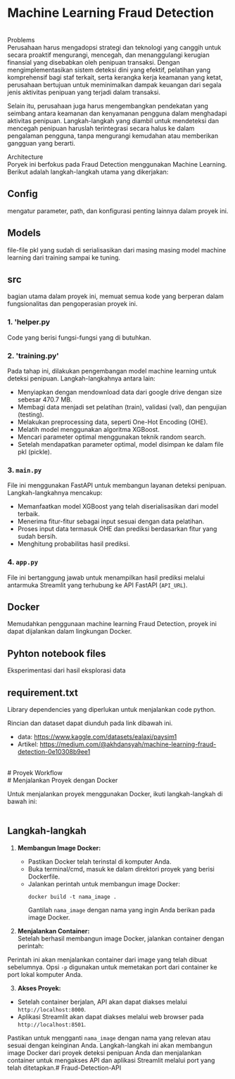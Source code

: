 # Machine Learning Fraud Detection 
<br>
Problems <br>
Perusahaan harus mengadopsi strategi dan teknologi yang canggih untuk secara proaktif mengurangi, mencegah, dan menanggulangi kerugian finansial yang disebabkan oleh penipuan transaksi. Dengan mengimplementasikan sistem deteksi dini yang efektif, pelatihan yang komprehensif bagi staf terkait, serta kerangka kerja keamanan yang ketat, perusahaan bertujuan untuk meminimalkan dampak keuangan dari segala jenis aktivitas penipuan yang terjadi dalam transaksi. <br>

Selain itu, perusahaan juga harus mengembangkan pendekatan yang seimbang antara keamanan dan kenyamanan pengguna dalam menghadapi aktivitas penipuan. Langkah-langkah yang diambil untuk mendeteksi dan mencegah penipuan haruslah terintegrasi secara halus ke dalam pengalaman pengguna, tanpa mengurangi kemudahan atau memberikan gangguan yang berarti. <br>


Architecture <br>
Poryek ini berfokus pada Fraud Detection menggunakan Machine Learning. Berikut adalah langkah-langkah utama yang dikerjakan: <br>
## Config <br>
mengatur parameter, path, dan konfigurasi penting lainnya dalam proyek ini. <br>

## Models <br>
file-file pkl yang sudah di serialisasikan dari masing masing model machine learning dari training sampai ke tuning. <br>

## src <br>
bagian utama dalam proyek ini, memuat semua kode yang berperan dalam fungsionalitas dan pengoperasian proyek ini. <br>

### 1. 'helper.py <br>
Code yang berisi fungsi-fungsi yang di butuhkan. <br>

### 2. 'training.py' <br>
Pada tahap ini, dilakukan pengembangan model machine learning untuk deteksi penipuan. Langkah-langkahnya antara lain: <br>
- Menyiapkan dengan mendownload data dari google drive dengan size sebesar 470.7 MB. <br>
- Membagi data menjadi set pelatihan (train), validasi (val), dan pengujian (testing). <br>
- Melakukan preprocessing data, seperti One-Hot Encoding (OHE). <br>
- Melatih model menggunakan algoritma XGBoost. <br>
- Mencari parameter optimal menggunakan teknik random search. <br>
- Setelah mendapatkan parameter optimal, model disimpan ke dalam file pkl (pickle). <br>

### 3. `main.py` <br>

File ini menggunakan FastAPI untuk membangun layanan deteksi penipuan. Langkah-langkahnya mencakup: <br>
- Memanfaatkan model XGBoost yang telah diserialisasikan dari model terbaik. <br>
- Menerima fitur-fitur sebagai input sesuai dengan data pelatihan. <br>
- Proses input data termasuk OHE dan prediksi berdasarkan fitur yang sudah bersih. <br>
- Menghitung probabilitas hasil prediksi. <br>

### 4. `app.py` <br>

File ini bertanggung jawab untuk menampilkan hasil prediksi melalui antarmuka Streamlit yang terhubung ke API FastAPI (`API_URL`). <br>

## Docker <br>
Memudahkan penggunaan machine learning Fraud Detection, proyek ini dapat dijalankan dalam lingkungan Docker. <br>
## Pyhton notebook files <br>
Eksperimentasi dari hasil eksplorasi data  <br>

## requirement.txt <br>
Library dependencies yang diperlukan untuk menjalankan code python. <br>

Rincian dan dataset dapat diunduh pada link dibawah ini. <br>
- data: https://www.kaggle.com/datasets/ealaxi/paysim1 <br>
- Artikel: https://medium.com/@akhdansyah/machine-learning-fraud-detection-0e10308b9ee1 <br>
<br>
# Proyek Workflow <br>
# Menjalankan Proyek dengan Docker <br>

Untuk menjalankan proyek menggunakan Docker, ikuti langkah-langkah di bawah ini:<br> 
<br>
## Langkah-langkah <br>

1. **Membangun Image Docker:** <br>
   - Pastikan Docker telah terinstal di komputer Anda.
   - Buka terminal/cmd, masuk ke dalam direktori proyek yang berisi Dockerfile.
   - Jalankan perintah untuk membangun image Docker:
     ```
     docker build -t nama_image .
     ```
     Gantilah `nama_image` dengan nama yang ingin Anda berikan pada image Docker. <br>

2. **Menjalankan Container:** <br>
   Setelah berhasil membangun image Docker, jalankan container dengan perintah: <br>

Perintah ini akan menjalankan container dari image yang telah dibuat sebelumnya. Opsi `-p` digunakan untuk memetakan port dari container ke port lokal komputer Anda. <br>
 
3. **Akses Proyek:** <br>
- Setelah container berjalan, API akan dapat diakses melalui `http://localhost:8000`. <br>
- Aplikasi Streamlit akan dapat diakses melalui web browser pada `http://localhost:8501`. <br>

Pastikan untuk mengganti `nama_image` dengan nama yang relevan atau sesuai dengan keinginan Anda. Langkah-langkah ini akan membangun image Docker dari proyek deteksi penipuan Anda dan menjalankan container untuk mengakses API dan aplikasi Streamlit melalui port yang telah ditetapkan.#   F r a u d - D e t e c t i o n - A P I 
 
 
